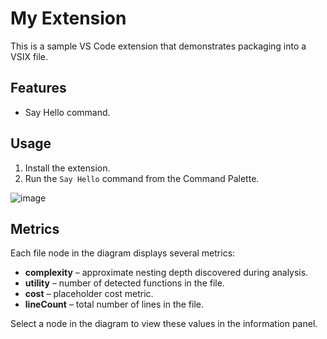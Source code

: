 # My Extension

This is a sample VS Code extension that demonstrates packaging into a VSIX file.

## Features

- Say Hello command.

## Usage

1. Install the extension.
2. Run the `Say Hello` command from the Command Palette.

![image](https://github.com/user-attachments/assets/707269cb-8fd8-4b24-ab8f-6ea2ee66f669)

## Metrics

Each file node in the diagram displays several metrics:

- **complexity** – approximate nesting depth discovered during analysis.
- **utility** – number of detected functions in the file.
- **cost** – placeholder cost metric.
- **lineCount** – total number of lines in the file.

Select a node in the diagram to view these values in the information panel.
